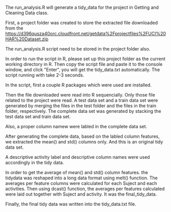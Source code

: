 The run_analysis.R will generate a tidy_data for the project in Getting and Cleaning Data class.

First, a project folder was created to store the extracted file downloaded 
from the https://d396qusza40orc.cloudfront.net/getdata%2Fprojectfiles%2FUCI%20HAR%20Dataset.zip 

The run_analysis.R script need to be stored in the project folder also.

In order to run the script in R, please set up this project folder as the current working directory in R.
Then copy the script file and paste it to the console window, and click "Enter", you will get the tidy_data.txt automatically.
The script running with take 2-3 seconds.

In the script, first a couple R packages which were used are installed.

Then the file downloaded were read into R sequencially. Only those file related to the project were read.
A test data set and a train data set were generated by merging the files in the test folder and the files in the train folder, respectively.
The complete data set was generated by stacking the test data set and train data set.

Also, a proper column namew were labled in the complete data set.

After generating the complete data, based on the labled column features, we extracted the mean() and std() columns only. And this is an
original tidy data set.

A descriptive activity label and descriptive column names were used accordingly in the tidy data.

In order to get the average of mean() and std() column features. the tidydata was reshaped into a long data format using melt() function. 
The averages per feature columns were calculated for each Suject and each activities. Then using dcast() function, the averages per 
features calculated were laid out together with Suject and activity. It was the final_tidy_data. 

Finally, the final tidy data was written into the tidy_data.txt file.


